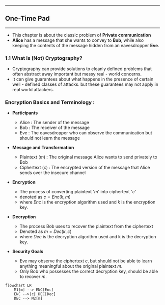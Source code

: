 
---
## One-Time Pad

---

- This chapter is about the classic problem of **Private communication**
- **Alice** has a message that she wants to convey to **Bob**, while also keeping the contents of the message hidden from an eavesdropper **Eve**.

### 1.1 What Is (Not) Cryptography?

- Cryptography can provide solutions to cleanly defined problems that often abstract away important but messy real - world concerns. 
- It can give guarantees about what happens in the presence of certain well - defined classes of attacks. but these guarantees may not apply in real world attackers.


### Encryption Basics and Terminology : 

- **Participants**
	- Alice : The sender of the message
	- Bob : The receiver of the message
	- Eve : The eavesdropper who can observe the communication but should not learn the message 
- **Message and Transformation**
	- Plaintext ($m$) : The original message Alice wants to send privately to Bob
	- Ciphertext ($c$) : The encrypted version of the message that Alice sends over the insecure channel 
- **Encryption**
	- The process of converting plaintext '$m$' into ciphertext '$c$'
	- denoted as $c = Enc( k, m )$ 
	- where $Enc$ is the encryption algorithm used and $k$ is the encryption key.
- **Decryption**
	- The process Bob uses to recover the plaintext from the ciphertext
	- Denoted as $m = Dec( k, c )$
	- where $Dec$ is the decryption algorithm used and k is the decryption key.

- **Security Goals**
	- Eve may observe the ciphertext $c$, but should not be able to learn anything meaningful about the original plaintext $m$.
	- Only Bob who possesses the correct decryption key, should be able to recover $m$.


```mermaid
flowchart LR
    M1[m] --> ENC[Enc]
    ENC -->|c| DEC[Dec]
    DEC --> M2[m]
```



